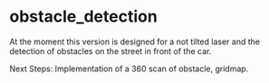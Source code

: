 # obstacle_detection

At the moment this version is designed for a not tilted laser and the detection of obstacles on the street in front of the car.

Next Steps: Implementation of a 360 scan of obstacle, gridmap.
